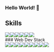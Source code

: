 ### Hello World! 👋

## Skills
<div style="display: flex;">
  <img src="https://ziadoua.github.io/m3-Markdown-Badges/badges/C/c1.svg">
  <img src="https://ziadoua.github.io/m3-Markdown-Badges/badges/C++/c++1.svg">
  <img src="https://ziadoua.github.io/m3-Markdown-Badges/badges/Python/python3.svg">
  <img src="https://ziadoua.github.io/m3-Markdown-Badges/badges/Kotlin/kotlin1.svg"> 
  <img src="https://ziadoua.github.io/m3-Markdown-Badges/badges/Java/java1.svg"> 
  <img src="https://ziadoua.github.io/m3-Markdown-Badges/badges/Git/git1.svg"> 
</div>
### Web Dev Stack
<div style="display: flex;">
  <img src="https://ziadoua.github.io/m3-Markdown-Badges/badges/React/react2.svg"> 
  <img src="https://ziadoua.github.io/m3-Markdown-Badges/badges/NodeJS/nodejs3.svg"> 
  <img src="https://ziadoua.github.io/m3-Markdown-Badges/badges/NextJS/nextjs1.svg"> 
  <img src="https://ziadoua.github.io/m3-Markdown-Badges/badges/MongoDB/mongodb3.svg"> 
  <img src="https://ziadoua.github.io/m3-Markdown-Badges/badges/MySQL/mysql1.svg"> 
  <img src="https://ziadoua.github.io/m3-Markdown-Badges/badges/Express/express1.svg"> 
  <img src="https://ziadoua.github.io/m3-Markdown-Badges/badges/HTML/html1.svg"> 
  <img src="https://ziadoua.github.io/m3-Markdown-Badges/badges/CSS/css1.svg"> 
  <img src="https://ziadoua.github.io/m3-Markdown-Badges/badges/Javascript/javascript3.svg"> 
</div>
